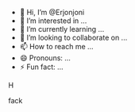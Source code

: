 - 👋 Hi, I’m @Erjonjoni
- 👀 I’m interested in ...
- 🌱 I’m currently learning ...
- 💞️ I’m looking to collaborate on ...
- 📫 How to reach me ...
- 😄 Pronouns: ...
- ⚡ Fun fact: ...

<!---
Erjonjoni/Erjonjoni is a ✨ special ✨ repository because its `README.md` (this file) appears on your GitHub profile.
You can click the Preview link to take a look at your changes.
--->
H



fack
